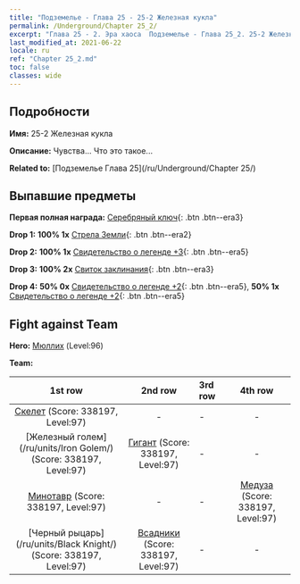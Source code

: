 ```yaml
---
title: "Подземелье - Глава 25 - 25-2 Железная кукла"
permalink: /Underground/Chapter 25_2/
excerpt: "Глава 25 - 2. Эра хаоса  Подземелье - Глава 25_2. 25-2 Железная кукла"
last_modified_at: 2021-06-22
locale: ru
ref: "Chapter 25_2.md"
toc: false
classes: wide
---
```


## Подробности

 **Имя:** 25-2 Железная кукла

 **Описание:** Чувства... Что это такое...

 **Related to:** [Подземелье Глава 25](/ru/Underground/Chapter 25/)

## Выпавшие предметы

 **Первая полная награда:** [Серебряный ключ](/ItemsRU/con_693/){: .btn .btn--era3}

 **Drop 1:** **100% 1x** [Стрела Земли](/ItemsRU/her_464/){: .btn .btn--era2}

 **Drop 2:** **100% 1x** [Свидетельство о легенде +3](/ItemsRU/mat_88/){: .btn .btn--era5}

 **Drop 3:** **100% 2x** [Свиток заклинания](/ItemsRU/con_694/){: .btn .btn--era3}

 **Drop 4:** **50% 0x** [Свидетельство о легенде +2](/ItemsRU/mat_81/){: .btn .btn--era5}, **50% 1x** [Свидетельство о легенде +2](/ItemsRU/mat_81/){: .btn .btn--era5}


## Fight against Team
 **Hero:** [Мюллих](/ru/heroes/Mullich/) (Level:96)

 **Team:**


  | 1st row | 2nd row | 3rd row | 4th row |
  |:----:|:----:|:----|:----:|
  | [Скелет](/ru/units/Skeleton/) (Score: 338197, Level:97)  | - | - | - |
  | [Железный голем](/ru/units/Iron Golem/) (Score: 338197, Level:97)  | [Гигант](/ru/units/Giant/) (Score: 338197, Level:97)  | - | - |
  | [Минотавр](/ru/units/Minotaur/) (Score: 338197, Level:97)  | - | - | [Медуза](/ru/units/Medusa/) (Score: 338197, Level:97)  |
  | [Черный рыцарь](/ru/units/Black Knight/) (Score: 338197, Level:97)  | [Всадники](/ru/units/Cavalier/) (Score: 338197, Level:97)  | - | - |


